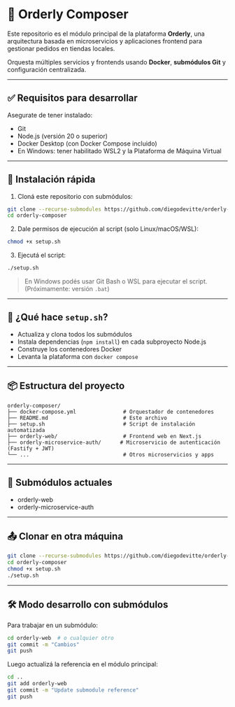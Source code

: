 # 🧩 Orderly Composer

Este repositorio es el módulo principal de la plataforma **Orderly**, una arquitectura basada en microservicios y aplicaciones frontend para gestionar pedidos en tiendas locales.

Orquesta múltiples servicios y frontends usando **Docker**, **submódulos Git** y configuración centralizada.

---

## ✅ Requisitos para desarrollar

Asegurate de tener instalado:

- Git
- Node.js (versión 20 o superior)
- Docker Desktop (con Docker Compose incluido)
- En Windows: tener habilitado WSL2 y la Plataforma de Máquina Virtual

---

## 🚀 Instalación rápida

1. Cloná este repositorio con submódulos:

```bash
git clone --recurse-submodules https://github.com/diegodevitte/orderly-composer.git
cd orderly-composer
```

2. Dale permisos de ejecución al script (solo Linux/macOS/WSL):

```bash
chmod +x setup.sh
```

3. Ejecutá el script:

```bash
./setup.sh
```

> En Windows podés usar Git Bash o WSL para ejecutar el script. (Próximamente: versión `.bat`)

---

## 🧠 ¿Qué hace `setup.sh`?

- Actualiza y clona todos los submódulos
- Instala dependencias (`npm install`) en cada subproyecto Node.js
- Construye los contenedores Docker
- Levanta la plataforma con `docker compose`

---

## 📦 Estructura del proyecto

```
orderly-composer/
├── docker-compose.yml               # Orquestador de contenedores
├── README.md                        # Este archivo
├── setup.sh                         # Script de instalación automatizada
├── orderly-web/                     # Frontend web en Next.js
├── orderly-microservice-auth/      # Microservicio de autenticación (Fastify + JWT)
└── ...                              # Otros microservicios y apps
```

---

## 🔗 Submódulos actuales

- orderly-web
- orderly-microservice-auth

---

## 📤 Clonar en otra máquina

```bash
git clone --recurse-submodules https://github.com/diegodevitte/orderly-composer.git
cd orderly-composer
chmod +x setup.sh
./setup.sh
```

---

## 🛠 Modo desarrollo con submódulos

Para trabajar en un submódulo:

```bash
cd orderly-web  # o cualquier otro
git commit -m "Cambios"
git push
```

Luego actualizá la referencia en el módulo principal:

```bash
cd ..
git add orderly-web
git commit -m "Update submodule reference"
git push
```
